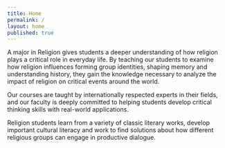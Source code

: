 ```yaml
---
title: Home
permalink: /
layout: home
published: true
---
```


A major in Religion gives students a deeper understanding of how religion plays a critical role in everyday life. By teaching our students to examine how religion influences forming group identities, shaping memory and understanding history, they gain the knowledge necessary to analyze the impact of religion on critical events around the world.

Our courses are taught by internationally respected experts in their fields, and our faculty is deeply committed to helping students develop critical thinking skills with real-world applications.

Religion students learn from a variety of classic literary works, develop important cultural literacy and work to find solutions about how different religious groups can engage in productive dialogue.
